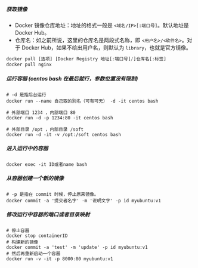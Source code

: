 ##### 获取镜像

- Docker 镜像仓库地址：地址的格式一般是 `<域名/IP>[:端口号]`。默认地址是 Docker Hub。
- 仓库名：如之前所说，这里的仓库名是两段式名称，即 `<用户名>/<软件名>`。对于 Docker Hub，如果不给出用户名，则默认为 `library`，也就是官方镜像。

```python
docker pull [选项] [Docker Registry 地址[:端口号]/]仓库名[:标签]
docker pull nginx
```

##### 运行容器 (centos bash 在最后就行，参数位置没有限制)

```shell
# -d 是指后台运行
docker run --name 自己取的别名（可有可无） -d -it centos bash
```

```shell
# 外部端口 1234 ，内部端口 80
docker run -d -p 1234:80 -it centos bash
```

```shell
# 外部目录 /opt ，内部目录 /soft
docker run -d -it -v /opt:/soft centos bash
```

##### 进入运行中的容器

```shell
docker exec -it ID或者name bash
```

##### 从容器创建一个新的镜像

```shell
# -p 是指在 commit 时候，停止原来镜像。
docker commit -a '提交者名字' -m '说明文字' -p id myubuntu:v1
```

##### 修改运行中容器的端口或者目录映射

```shell
# 停止容器
docker stop containerID 
# 构建新的镜像
docker commit -a 'test' -m 'update' -p id myubuntu:v1
# 然后再重新启动一个容器
docker run -v -it -p 8000:80 myubuntu:v1
```

